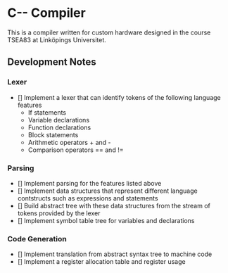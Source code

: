 # C-- Compiler

This is a compiler written for custom hardware designed in the course TSEA83 at Linköpings Universitet.

## Development Notes

### Lexer

- [] Implement a lexer that can identify tokens of the following language features
    - If statements
    - Variable declarations
    - Function declarations
    - Block statements
    - Arithmetic operators + and -
    - Comparison operators == and !=

### Parsing

- [] Implement parsing for the features listed above
- [] Implement data structures that represent different language contstructs such as expressions and statements
- [] Build abstract tree with these data structures from the stream of tokens provided by the lexer
- [] Implement symbol table tree for variables and declarations

### Code Generation

- [] Implement translation from abstract syntax tree to machine code
- [] Implement a register allocation table and register usage
